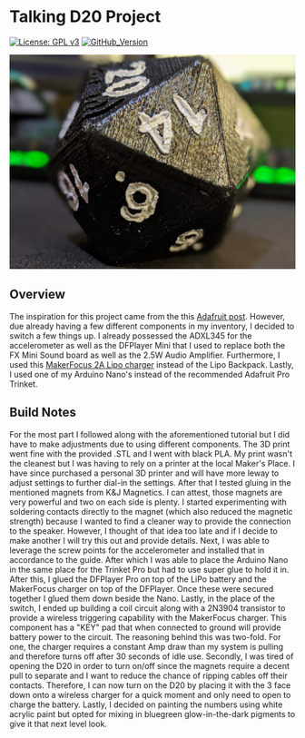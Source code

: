 # Talking D20 Project

[![License: GPL v3](https://img.shields.io/badge/License-GPLv3-blue.svg)](https://www.gnu.org/licenses/gpl-3.0)
[![GitHub_Version](https://img.shields.io/badge/release-v1.0-blue)](https://github.com/ret2binsh/talkingd20/releases/latest)

![D20](./assets/D20_Finished.jpg)

## Overview

The inspiration for this project came from the this [Adafruit post](https://learn.adafruit.com/talking-d20-20-sided-gaming-die). However, due already having a few different components in my inventory, I decided to switch a few things up. I already possessed the ADXL345 for the accelerometer as well as the DFPlayer Mini that I used to replace both the FX Mini Sound board as well as the 2.5W Audio Amplifier. Furthermore, I used this [MakerFocus 2A Lipo charger](https://www.amazon.com/gp/product/B07PZT3ZW2) instead of the Lipo Backpack. Lastly, I used one of my Arduino Nano's instead of the recommended Adafruit Pro Trinket.

## Build Notes

For the most part I followed along with the aforementioned tutorial but I did have to make adjustments due to using different components. The 3D print went fine with the provided .STL and I went with black PLA. My print wasn't the cleanest but I was having to rely on a printer at the local Maker's Place. I have since purchased a personal 3D printer and will have more leway to adjust settings to further dial-in the settings. After that I tested gluing in the mentioned magnets from K&J Magnetics. I can attest, those magnets are very powerful and two on each side is plenty. I started experimenting with soldering contacts directly to the magnet (which also reduced the magnetic strength) because I wanted to find a cleaner way to provide the connection to the speaker. However, I thought of that idea too late and if I decide to make another I will try this out and provide details. Next, I was able to leverage the screw points for the accelerometer and installed that in accordance to the guide. After which I was able to place the Arduino Nano in the same place for the Trinket Pro but had to use super glue to hold it in. After this, I glued the DFPlayer Pro on top of the LiPo battery and the MakerFocus charger on top of the DFPlayer. Once these were secured together I glued them down beside the Nano. Lastly, in the place of the switch, I ended up building a coil circuit along with a 2N3904 transistor to provide a wireless triggering capability with the MakerFocus charger. This component has a "KEY" pad that when connected to ground will provide battery power to the circuit. The reasoning behind this was two-fold. For one, the charger requires a constant Amp draw than my system is pulling and therefore turns off after 30 seconds of idle use. Secondly, I was tired of opening the D20 in order to turn on/off since the magnets require a decent pull to separate and I want to reduce the chance of ripping cables off their contacts. Therefore, I can now turn on the D20 by placing it with the 3 face down onto a wireless charger for a quick moment and only need to open to charge the battery. Lastly, I decided on painting the numbers using white acrylic paint but opted for mixing in bluegreen glow-in-the-dark pigments to give it that next level look.

